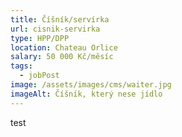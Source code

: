 ```yaml
---
title: Číšník/servírka
url: cisnik-servirka
type: HPP/DPP
location: Chateau Orlice
salary: 50 000 Kč/měsíc
tags:
  - jobPost
image: /assets/images/cms/waiter.jpg
imageAlt: Číšník, který nese jídlo
---
```

test
